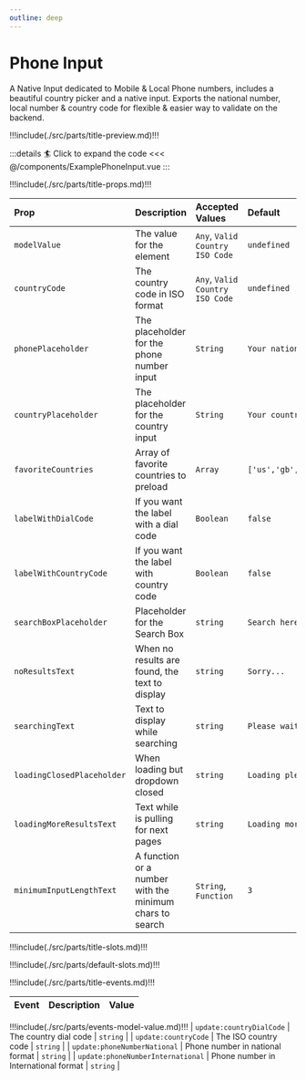 ```yaml
---
outline: deep
---
```


# Phone Input

A Native Input dedicated to Mobile & Local Phone numbers, includes a beautiful country picker and a native input.
Exports the national number, local number & country code for flexible & easier way to validate on the backend.

!!!include(./src/parts/title-preview.md)!!!

<ExamplePhoneInput />

:::details :surfer: Click to expand the code
<<< @/components/ExamplePhoneInput.vue
:::

!!!include(./src/parts/title-props.md)!!!

| Prop                       | Description                                             | Accepted Values                 | Default                      |
|:---------------------------|:--------------------------------------------------------|:--------------------------------|:-----------------------------|
| `modelValue`               | The value for the element                               | `Any`, `Valid Country ISO Code` | `undefined`                  |
| `countryCode`              | The country code in ISO format                          | `Any`, `Valid Country ISO Code` | `undefined`                  |
| `phonePlaceholder`         | The placeholder for the phone number input              | `String`                        | `Your national number`       |
| `countryPlaceholder`       | The placeholder for the country input                   | `String`                        | `Your country`               |
| `favoriteCountries`        | Array of favorite countries to preload                  | `Array`                         | `['us','gb','pt','fr','de']` |
| `labelWithDialCode`        | If you want the label with a dial code                  | `Boolean`                       | `false`                      |
| `labelWithCountryCode`     | If you want the label with country code                 | `Boolean`                       | `false`                      |
| `searchBoxPlaceholder`     | Placeholder for the Search Box                          | `string`                        | `Search here`                |
| `noResultsText`            | When no results are found, the text to display          | `string`                        | `Sorry...`                   |
| `searchingText`            | Text to display while searching                         | `string`                        | `Please wait...`             |
| `loadingClosedPlaceholder` | When loading but dropdown closed                        | `string`                        | `Loading please wait...`     |
| `loadingMoreResultsText`   | Text while is pulling for next pages                    | `string`                        | `Loading more options...`    |
| `minimumInputLengthText`   | A function or a number with the minimum chars to search | `String`, `Function`            | `3`                          |



!!!include(./src/parts/title-slots.md)!!!

!!!include(./src/parts/default-slots.md)!!!

!!!include(./src/parts/title-events.md)!!!

| Event   | Description             | Value     |
|:--------|:------------------------|:----------|
!!!include(./src/parts/events-model-value.md)!!!
| `update:countryDialCode` | The country dial code | `string` |
| `update:countryCode` | The ISO country code | `string` |
| `update:phoneNumberNational` | Phone number in national format | `string` |
| `update:phoneNumberInternational` | Phone number in International format | `string` |




